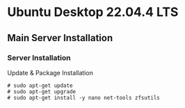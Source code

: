 # Ubuntu Desktop 22.04.4 LTS
## Main Server Installation
### Server Installation
Update & Package Installation
~~~
# sudo apt-get update
# sudo apt-get upgrade
# sudo apt-get install -y nano net-tools zfsutils
~~~

<!--stackedit_data:
eyJoaXN0b3J5IjpbLTIwNTc5NTQ4NTEsLTg5OTI4MTQwNCwxMD
Q2MzkyNjk3XX0=
-->